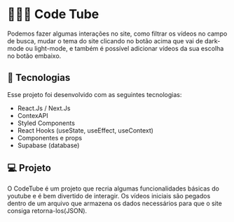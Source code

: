 # 👨🏽‍💻 Code Tube

Podemos fazer algumas interações no site, como filtrar os vídeos no campo de busca, mudar o tema do site clicando no botão acima que vai de dark-mode ou light-mode, e também é possível adicionar vídeos da sua escolha no botão embaixo.

## 🚀 Tecnologias

Esse projeto foi desenvolvido com as seguintes tecnologias:

- React.Js / Next.Js
- ContexAPI
- Styled Components
- React Hooks (useState, useEffect, useContext)
- Componentes e props
- Supabase (database)


## 💻 Projeto

O CodeTube é um projeto que recria algumas funcionalidades básicas do youtube e é bem divertido de interagir. Os vídeos iniciais são pegados dentro de um arquivo que armazena os dados necessários para que o site consiga retorna-los(JSON).
